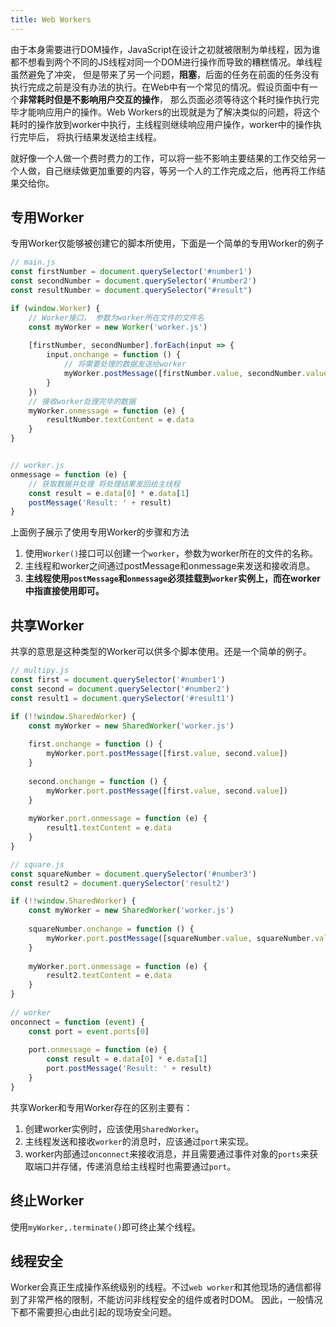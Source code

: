 ```yaml
---
title: Web Workers
---
```


由于本身需要进行DOM操作，JavaScript在设计之初就被限制为单线程，因为谁都不想看到两个不同的JS线程对同一个DOM进行操作而导致的糟糕情况。单线程虽然避免了冲突，
但是带来了另一个问题，**阻塞**，后面的任务在前面的任务没有执行完成之前是没有办法的执行。在Web中有一个常见的情况。假设页面中有一个**非常耗时但是不影响用户交互的操作**，
那么页面必须等待这个耗时操作执行完毕才能响应用户的操作。Web Workers的出现就是为了解决类似的问题，将这个耗时的操作放到worker中执行，主线程则继续响应用户操作，worker中的操作执行完毕后，
将执行结果发送给主线程。

就好像一个人做一个费时费力的工作，可以将一些不影响主要结果的工作交给另一个人做，自己继续做更加重要的内容，等另一个人的工作完成之后，他再将工作结果交给你。

## 专用Worker

专用Worker仅能够被创建它的脚本所使用，下面是一个简单的专用Worker的例子
```js
// main.js
const firstNumber = document.querySelector('#number1')
const secondNumber = document.querySelector('#number2')
const resultNumber = document.querySelector("#result")

if (window.Worker) {
    // Worker接口， 参数为worker所在文件的文件名
    const myWorker = new Worker('worker.js')
    
    [firstNumber, secondNumber].forEach(input => {
        input.onchange = function () {
            // 将需要处理的数据发送给worker
            myWorker.postMessage([firstNumber.value, secondNumber.value])
        }
    })
    // 接收worker处理完毕的数据
    myWorker.onmessage = function (e) {
        resultNumber.textContent = e.data
    }
}


// worker.js
onmessage = function (e) {
    // 获取数据并处理 将处理结果发回给主线程
    const result = e.data[0] * e.data[1]
    postMessage('Result: ' + result)
}
```

上面例子展示了使用专用Worker的步骤和方法

1. 使用`Worker()`接口可以创建一个`worker`，参数为worker所在的文件的名称。
2. 主线程和worker之间通过postMessage和onmessage来发送和接收消息。
3. **主线程使用`postMessage`和`onmessage`必须挂载到`worker`实例上，而在worker中指直接使用即可。**

## 共享Worker

共享的意思是这种类型的Worker可以供多个脚本使用。还是一个简单的例子。
```js
// multipy.js
const first = document.querySelector('#number1')
const second = document.querySelector('#number2')
const result1 = document.querySelector('#result1')

if (!!window.SharedWorker) {
    const myWorker = new SharedWorker('worker.js')
    
    first.onchange = function () {
        myWorker.port.postMessage([first.value, second.value])
    }
    
    second.onchange = function () {
        myWorker.port.postMessage([first.value, second.value])
    }
    
    myWorker.port.onmessage = function (e) {
        result1.textContent = e.data
    }
}

// square.js
const squareNumber = document.querySelector('#number3')
const result2 = document.querySelector('result2')

if (!!window.SharedWorker) {
    const myWorker = new SharedWorker('worker.js')
    
    squareNumber.onchange = function () {
        myWorker.port.postMessage([squareNumber.value, squareNumber.value])
    }
    
    myWorker.port.onmessage = function (e) {
        result2.textContent = e.data
    }
}
    
// worker
onconnect = function (event) {
    const port = event.ports[0]
    
    port.onmessage = function (e) {
        const result = e.data[0] * e.data[1]
        port.postMessage('Result: ' + result)
    }
}
```

共享Worker和专用Worker存在的区别主要有：

1. 创建worker实例时，应该使用`SharedWorker`。
2. 主线程发送和接收`worker`的消息时，应该通过`port`来实现。
3. worker内部通过`onconnect`来接收消息，并且需要通过事件对象的`ports`来获取端口并存储，传递消息给主线程时也需要通过`port`。


## 终止Worker

使用`myWorker,.terminate()`即可终止某个线程。

## 线程安全

Worker会真正生成操作系统级别的线程。不过`web worker`和其他现场的通信都得到了非常严格的限制，不能访问非线程安全的组件或者时DOM。
因此，一般情况下都不需要担心由此引起的现场安全问题。